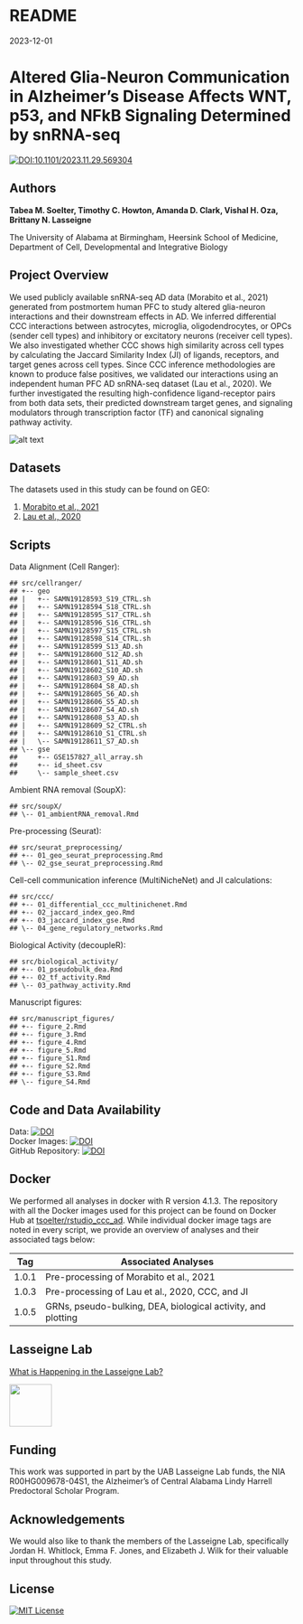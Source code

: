 README
================
2023-12-01

# Altered Glia-Neuron Communication in Alzheimer’s Disease Affects WNT, p53, and NFkB Signaling Determined by snRNA-seq

[![DOI:10.1101/2023.11.29.569304](http://img.shields.io/badge/DOI-10.1101/2023.11.29.569304-B31B1B.svg)](https://doi.org/10.1101/2023.11.29.569304)

## Authors

**Tabea M. Soelter, Timothy C. Howton, Amanda D. Clark, Vishal H. Oza,
Brittany N. Lasseigne**

The University of Alabama at Birmingham, Heersink School of Medicine,
Department of Cell, Developmental and Integrative Biology

## Project Overview

We used publicly available snRNA-seq AD data (Morabito et al., 2021)
generated from postmortem human PFC to study altered glia-neuron
interactions and their downstream effects in AD. We inferred
differential CCC interactions between astrocytes, microglia,
oligodendrocytes, or OPCs (sender cell types) and inhibitory or
excitatory neurons (receiver cell types). We also investigated whether
CCC shows high similarity across cell types by calculating the Jaccard
Similarity Index (JI) of ligands, receptors, and target genes across
cell types. Since CCC inference methodologies are known to produce false
positives, we validated our interactions using an independent human PFC
AD snRNA-seq dataset (Lau et al., 2020). We further investigated the
resulting high-confidence ligand-receptor pairs from both data sets,
their predicted downstream target genes, and signaling modulators
through transcription factor (TF) and canonical signaling pathway
activity.

![alt
text](https://github.com/lasseignelab/230313_TS_CCCinHumanAD/blob/main/results/figures/figure1.png)

## Datasets

The datasets used in this study can be found on GEO:  
1. [Morabito et al.,
2021](https://www.ncbi.nlm.nih.gov/geo/query/acc.cgi?acc=GSE174367)  
2. [Lau et al.,
2020](https://www.ncbi.nlm.nih.gov/geo/query/acc.cgi?acc=GSE157827)

## Scripts

Data Alignment (Cell Ranger):

    ## src/cellranger/
    ## +-- geo
    ## |   +-- SAMN19128593_S19_CTRL.sh
    ## |   +-- SAMN19128594_S18_CTRL.sh
    ## |   +-- SAMN19128595_S17_CTRL.sh
    ## |   +-- SAMN19128596_S16_CTRL.sh
    ## |   +-- SAMN19128597_S15_CTRL.sh
    ## |   +-- SAMN19128598_S14_CTRL.sh
    ## |   +-- SAMN19128599_S13_AD.sh
    ## |   +-- SAMN19128600_S12_AD.sh
    ## |   +-- SAMN19128601_S11_AD.sh
    ## |   +-- SAMN19128602_S10_AD.sh
    ## |   +-- SAMN19128603_S9_AD.sh
    ## |   +-- SAMN19128604_S8_AD.sh
    ## |   +-- SAMN19128605_S6_AD.sh
    ## |   +-- SAMN19128606_S5_AD.sh
    ## |   +-- SAMN19128607_S4_AD.sh
    ## |   +-- SAMN19128608_S3_AD.sh
    ## |   +-- SAMN19128609_S2_CTRL.sh
    ## |   +-- SAMN19128610_S1_CTRL.sh
    ## |   \-- SAMN19128611_S7_AD.sh
    ## \-- gse
    ##     +-- GSE157827_all_array.sh
    ##     +-- id_sheet.csv
    ##     \-- sample_sheet.csv

Ambient RNA removal (SoupX):

    ## src/soupX/
    ## \-- 01_ambientRNA_removal.Rmd

Pre-processing (Seurat):

    ## src/seurat_preprocessing/
    ## +-- 01_geo_seurat_preprocessing.Rmd
    ## \-- 02_gse_seurat_preprocessing.Rmd

Cell-cell communication inference (MultiNicheNet) and JI calculations:

    ## src/ccc/
    ## +-- 01_differential_ccc_multinichenet.Rmd
    ## +-- 02_jaccard_index_geo.Rmd
    ## +-- 03_jaccard_index_gse.Rmd
    ## \-- 04_gene_regulatory_networks.Rmd

Biological Activity (decoupleR):

    ## src/biological_activity/
    ## +-- 01_pseudobulk_dea.Rmd
    ## +-- 02_tf_activity.Rmd
    ## \-- 03_pathway_activity.Rmd

Manuscript figures:

    ## src/manuscript_figures/
    ## +-- figure_2.Rmd
    ## +-- figure_3.Rmd
    ## +-- figure_4.Rmd
    ## +-- figure_5.Rmd
    ## +-- figure_S1.Rmd
    ## +-- figure_S2.Rmd
    ## +-- figure_S3.Rmd
    ## \-- figure_S4.Rmd

## Code and Data Availability

Data:
[![DOI](https://img.shields.io/badge/DOI-10.5281/zenodo.10214497-blue)](https://doi.org/10.5281/zenodo.10214497)  
Docker Images:
[![DOI](https://img.shields.io/badge/DOI-10.5281/zenodo.10214660-blue)](https://doi.org/10.5281/zenodo.10214660)  
GitHub Repository:
[![DOI](https://img.shields.io/badge/DOI-10.5281/zenodo.10211622-blue)](https://doi.org/10.5281/zenodo.10211622)

## Docker

We performed all analyses in docker with R version 4.1.3. The repository
with all the Docker images used for this project can be found on Docker
Hub at
[tsoelter/rstudio_ccc_ad](https://hub.docker.com/repository/docker/tsoelter/rstudio_ccc_ad/general).
While individual docker image tags are noted in every script, we provide
an overview of analyses and their associated tags below:

| Tag   | Associated Analyses                                          |
|-------|--------------------------------------------------------------|
| 1.0.1 | Pre-processing of Morabito et al., 2021                      |
| 1.0.3 | Pre-processing of Lau et al., 2020, CCC, and JI              |
| 1.0.5 | GRNs, pseudo-bulking, DEA, biological activity, and plotting |

## Lasseigne Lab

[What is Happening in the Lasseigne Lab?](https://www.lasseigne.org/)

<img src="https://www.lasseigne.org/img/main/lablogo.png" width="75" height="75">

## Funding

This work was supported in part by the UAB Lasseigne Lab funds, the NIA
R00HG009678-04S1, the Alzheimer’s of Central Alabama Lindy Harrell
Predoctoral Scholar Program.

## Acknowledgements

We would also like to thank the members of the Lasseigne Lab,
specifically Jordan H. Whitlock, Emma F. Jones, and Elizabeth J. Wilk
for their valuable input throughout this study.

## License

[![MIT
License](https://img.shields.io/badge/License-MIT-green.svg)](https://choosealicense.com/licenses/mit/)
